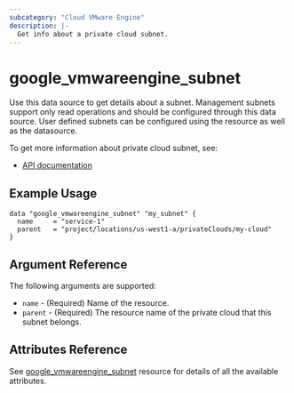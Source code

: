 ```yaml
---
subcategory: "Cloud VMware Engine"
description: |-
  Get info about a private cloud subnet.
---
```


# google\_vmwareengine\_subnet

Use this data source to get details about a subnet. Management subnets support only read operations and should be configured through this data source. User defined subnets can be configured using the resource as well as the datasource.

To get more information about private cloud subnet, see:
* [API documentation](https://cloud.google.com/vmware-engine/docs/reference/rest/v1/projects.locations.privateClouds.subnets)

## Example Usage

```hcl
data "google_vmwareengine_subnet" "my_subnet" {
  name     = "service-1"
  parent   = "project/locations/us-west1-a/privateClouds/my-cloud"
}
```

## Argument Reference

The following arguments are supported:

* `name` - (Required) Name of the resource.
* `parent` - (Required) The resource name of the private cloud that this subnet belongs.

## Attributes Reference

See [google_vmwareengine_subnet](https://registry.terraform.io/providers/hashicorp/google/latest/docs/resources/vmwareengine_subnet#attributes-reference) resource for details of all the available attributes.
